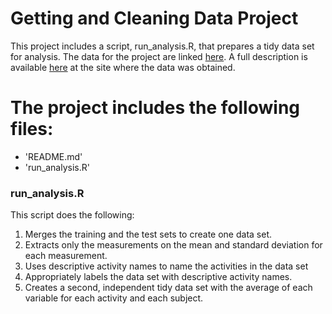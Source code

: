 Getting and Cleaning Data Project
===========

This project includes a script, run_analysis.R, that prepares a tidy
data set for analysis. The data for the project are linked
[here](https://d396qusza40orc.cloudfront.net/getdata%2Fprojectfiles%2FUCI%20HAR%20Dataset.zip). A
full description is available
[here](http://archive.ics.uci.edu/ml/datasets/Human+Activity+Recognition+Using+Smartphones)
at the site where the data was obtained.

The project includes the following files:
=========================================

- 'README.md'
- 'run_analysis.R'

### run_analysis.R

This script does the following:

1. Merges the training and the test sets to create one data set.
1. Extracts only the measurements on the mean and standard deviation for each measurement. 
1. Uses descriptive activity names to name the activities in the data set
1. Appropriately labels the data set with descriptive activity names. 
1. Creates a second, independent tidy data set with the average of each variable for each activity and each subject. 
